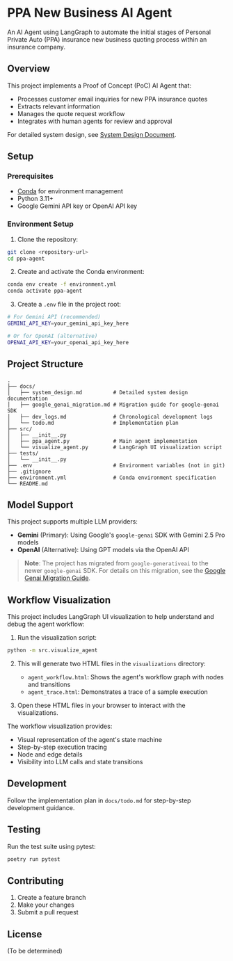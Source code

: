 # PPA New Business AI Agent

An AI Agent using LangGraph to automate the initial stages of Personal Private Auto (PPA) insurance new business quoting process within an insurance company.

## Overview

This project implements a Proof of Concept (PoC) AI Agent that:
- Processes customer email inquiries for new PPA insurance quotes
- Extracts relevant information
- Manages the quote request workflow
- Integrates with human agents for review and approval

For detailed system design, see [System Design Document](docs/system_design.md).

## Setup

### Prerequisites

- [Conda](https://docs.conda.io/en/latest/) for environment management
- Python 3.11+
- Google Gemini API key or OpenAI API key

### Environment Setup

1. Clone the repository:
```bash
git clone <repository-url>
cd ppa-agent
```

2. Create and activate the Conda environment:
```bash
conda env create -f environment.yml
conda activate ppa-agent
```

3. Create a `.env` file in the project root:
```bash
# For Gemini API (recommended)
GEMINI_API_KEY=your_gemini_api_key_here

# Or for OpenAI (alternative)
OPENAI_API_KEY=your_openai_api_key_here
```

## Project Structure

```
.
├── docs/
│   ├── system_design.md          # Detailed system design documentation
│   ├── google_genai_migration.md # Migration guide for google-genai SDK
│   ├── dev_logs.md               # Chronological development logs
│   └── todo.md                   # Implementation plan
├── src/
│   ├── __init__.py
│   ├── ppa_agent.py              # Main agent implementation
│   └── visualize_agent.py        # LangGraph UI visualization script
├── tests/
│   └── __init__.py
├── .env                          # Environment variables (not in git)
├── .gitignore
├── environment.yml               # Conda environment specification
└── README.md
```

## Model Support

This project supports multiple LLM providers:

- **Gemini** (Primary): Using Google's `google-genai` SDK with Gemini 2.5 Pro models
- **OpenAI** (Alternative): Using GPT models via the OpenAI API

> **Note**: The project has migrated from `google-generativeai` to the newer `google-genai` SDK.
> For details on this migration, see the [Google Genai Migration Guide](docs/google_genai_migration.md).

## Workflow Visualization

This project includes LangGraph UI visualization to help understand and debug the agent workflow:

1. Run the visualization script:
```bash
python -m src.visualize_agent
```

2. This will generate two HTML files in the `visualizations` directory:
   - `agent_workflow.html`: Shows the agent's workflow graph with nodes and transitions
   - `agent_trace.html`: Demonstrates a trace of a sample execution

3. Open these HTML files in your browser to interact with the visualizations.

The workflow visualization provides:
- Visual representation of the agent's state machine
- Step-by-step execution tracing
- Node and edge details
- Visibility into LLM calls and state transitions

## Development

Follow the implementation plan in `docs/todo.md` for step-by-step development guidance.

## Testing

Run the test suite using pytest:

```bash
poetry run pytest
```

## Contributing

1. Create a feature branch
2. Make your changes
3. Submit a pull request

## License

(To be determined)
